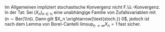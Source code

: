 Im Allgemeinen impliziert stochastische Konvergenz nicht F.\ü.-Konvergenz. In der Tat: Sei $(X_n)_{n \in \mathbb{N}}$ eine unabhängige Familie von Zufallsvariablen mit $(n \sim \text{Ber}(1/n))$. Dann gilt $X_n \xrightarrow{\text{stoch.}} 0$, jedoch ist nach dem Lemma von Borel-Cantelli $\limsup_{n \to \infty} X_n = 1$ fast sicher.
